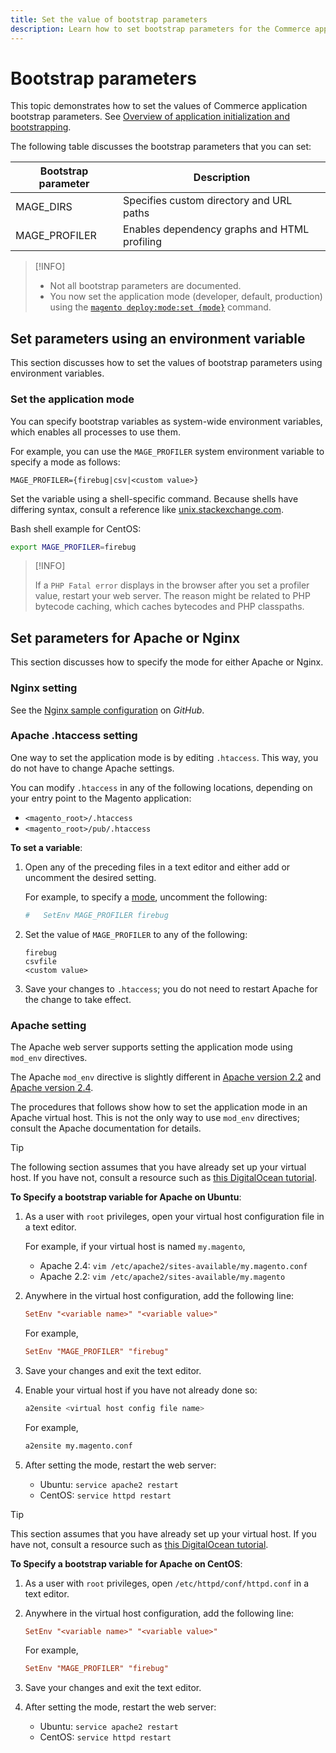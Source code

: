 ```yaml
---
title: Set the value of bootstrap parameters
description: Learn how to set bootstrap parameters for the Commerce application.
---
```


# Bootstrap parameters

This topic demonstrates how to set the values of Commerce application bootstrap parameters. See [Overview of application initialization and bootstrapping](initialization.md).

The following table discusses the bootstrap parameters that you can set:

| Bootstrap parameter | Description                                  |
| ------------------- | -------------------------------------------- |
| MAGE_DIRS           | Specifies custom directory and URL paths     |
| MAGE_PROFILER       | Enables dependency graphs and HTML profiling |

>[!INFO]
>
>- Not all bootstrap parameters are documented.
>- You now set the application mode (developer, default, production) using the [`magento deploy:mode:set {mode}`](../cli/set-mode.md) command.

## Set parameters using an environment variable

This section discusses how to set the values of bootstrap parameters using environment variables.

### Set the application mode

You can specify bootstrap variables as system-wide environment variables, which enables all processes to use them.

For example, you can use the `MAGE_PROFILER` system environment variable to specify a mode as follows:

```terminal
MAGE_PROFILER={firebug|csv|<custom value>}
```

Set the variable using a shell-specific command. Because shells have differing syntax, consult a reference like [unix.stackexchange.com][unix-stackx].

Bash shell example for CentOS:

```bash
export MAGE_PROFILER=firebug
```

>[!INFO]
>
>If a `PHP Fatal error` displays in the browser after you set a profiler value, restart your web server. The reason might be related to PHP bytecode caching, which caches bytecodes and PHP classpaths.

## Set parameters for Apache or Nginx

This section discusses how to specify the mode for either Apache or Nginx.

### Nginx setting

See the [Nginx sample configuration][] on _GitHub_.

### Apache .htaccess setting

One way to set the application mode is by editing `.htaccess`. This way, you do not have to change Apache settings.

You can modify `.htaccess` in any of the following locations, depending on your entry point to the Magento application:

- `<magento_root>/.htaccess`
- `<magento_root>/pub/.htaccess`

**To set a variable**:

1. Open any of the preceding files in a text editor and either add or uncomment the desired setting.

   For example, to specify a [mode](application-modes.md), uncomment the following:

   ```conf
   #   SetEnv MAGE_PROFILER firebug
   ```

1. Set the value of `MAGE_PROFILER` to any of the following:

   ```terminal
   firebug
   csvfile
   <custom value>
   ```

1. Save your changes to `.htaccess`; you do not need to restart Apache for the change to take effect.

### Apache setting

The Apache web server supports setting the application mode using `mod_env` directives.

The Apache `mod_env` directive is slightly different in [Apache version 2.2][] and [Apache version 2.4][].

The procedures that follows show how to set the application mode in an Apache virtual host. This is not the only way to use `mod_env` directives; consult the Apache documentation for details.

>[!TIP]
>
>The following section assumes that you have already set up your virtual host. If you have not, consult a resource such as [this DigitalOcean tutorial](https://www.digitalocean.com/community/tutorials/how-to-set-up-apache-virtual-hosts-on-ubuntu-14-04-lts).

**To Specify a bootstrap variable for Apache on Ubuntu**:

   1. As a user with `root` privileges, open your virtual host configuration file in a text editor.

      For example, if your virtual host is named `my.magento`,

      - Apache 2.4: `vim /etc/apache2/sites-available/my.magento.conf`
      - Apache 2.2: `vim /etc/apache2/sites-available/my.magento`

   1. Anywhere in the virtual host configuration, add the following line:

      ```conf
      SetEnv "<variable name>" "<variable value>"
      ```

      For example,

      ```conf
      SetEnv "MAGE_PROFILER" "firebug"
      ```

   1. Save your changes and exit the text editor.
   1. Enable your virtual host if you have not already done so:

      ```bash
      a2ensite <virtual host config file name>
      ```

      For example,

      ```bash
      a2ensite my.magento.conf
      ```

   1. After setting the mode, restart the web server:

      - Ubuntu: `service apache2 restart`
      - CentOS: `service httpd restart`

>[!TIP]
>
>This section assumes that you have already set up your virtual host. If you have not, consult a resource such as [this DigitalOcean tutorial](https://www.digitalocean.com/community/tutorials/how-to-set-up-apache-virtual-hosts-on-centos-6).

**To Specify a bootstrap variable for Apache on CentOS**:

   1. As a user with `root` privileges, open `/etc/httpd/conf/httpd.conf` in a text editor.

   1. Anywhere in the virtual host configuration, add the following line:

      ```conf
      SetEnv "<variable name>" "<variable value>"
      ```

      For example,

      ```conf
      SetEnv "MAGE_PROFILER" "firebug"
      ```

   1. Save your changes and exit the text editor.

   1. After setting the mode, restart the web server:

      - Ubuntu: `service apache2 restart`
      - CentOS: `service httpd restart`

<!-- link definitions -->

[Apache version 2.2]: http://httpd.apache.org/docs/2.2/mod/mod_env.html#setenv
[Apache version 2.4]: http://httpd.apache.org/docs/2.4/mod/mod_env.html#setenv
[Nginx sample configuration]: https://github.com/magento/magento2/blob/2.4/nginx.conf.sample#L16
[unix-stackx]: http://unix.stackexchange.com/questions/117467/how-to-permanently-set-environmental-variables
